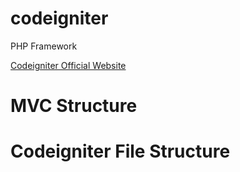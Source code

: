 # codeigniter
PHP Framework 

<a href="https://codeigniter.com/" target="_blanck">Codeigniter Official Website</a>

# MVC Structure

# Codeigniter File Structure



